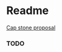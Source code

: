 # Readme

[Cap stone proposal](https://github.com/chrisrhayden/codelooker/blob/master/prep.md)


### TODO


